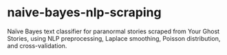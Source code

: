 # naive-bayes-nlp-scraping
Naïve Bayes text classifier for paranormal stories scraped from Your Ghost Stories, using NLP preprocessing, Laplace smoothing, Poisson distribution, and cross-validation.
